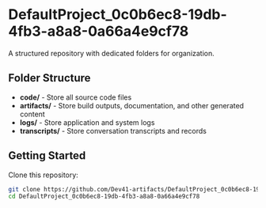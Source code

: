 # DefaultProject_0c0b6ec8-19db-4fb3-a8a8-0a66a4e9cf78
A structured repository with dedicated folders for organization.

## Folder Structure

- **code/** - Store all source code files
- **artifacts/** - Store build outputs, documentation, and other generated content
- **logs/** - Store application and system logs
- **transcripts/** - Store conversation transcripts and records

## Getting Started

Clone this repository:
```bash
git clone https://github.com/Dev41-artifacts/DefaultProject_0c0b6ec8-19db-4fb3-a8a8-0a66a4e9cf78
cd DefaultProject_0c0b6ec8-19db-4fb3-a8a8-0a66a4e9cf78
```
